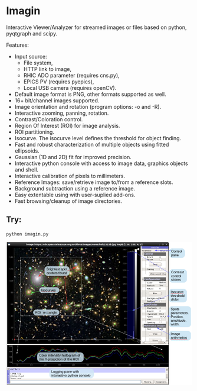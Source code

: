 # Imagin
Interactive Viewer/Analyzer for streamed images or files based on python, pyqtgraph and scipy.

Features:
+ Input source: 
    * File system, 
    * HTTP link to image, 
    * RHIC ADO parameter (requires cns.py), 
    * EPICS PV (requires pyepics),
    * Local USB camera (requires openCV).
+ Default image format is PNG, other formats supported as well.
+ 16+ bit/channel images supported.
+ Image orientation and rotation (program options: -o and -R).
+ Interactive zooming, panning, rotation.
+ Contrast/Coloration control.
+ Region Of Interest (ROI) for image analysis.
+ ROI partitioning. 
+ Isocurve. The isocurve level defines the threshold for object finding.
+ Fast and robust characterization of multiple objects using fitted ellipsoids.
+ Gaussian (1D and 2D) fit for improved precision.
+ Interactive python console with access to image data, graphics objects and shell.
+ Interactive calibration of pixels to millimeters.
+ Reference Images: save/retrieve image to/from a reference slots.
+ Background subtraction using a reference image.
+ Easy extentable using with user-suplied add-ons.
+ Fast browsing/cleanup of image directories.
## Try:
    python imagin.py
![](imagin_screenshot.png)


